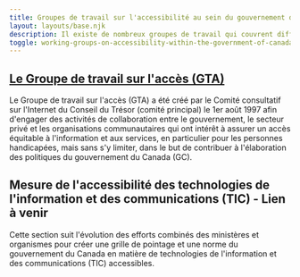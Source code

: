 ```yaml
---
title: Groupes de travail sur l'accessibilité au sein du gouvernement du Canada
layout: layouts/base.njk
description: Il existe de nombreux groupes de travail qui couvrent différents sujets sur l'accessibilité, composés de membres de différents départements travaillant tous ensemble.
toggle: working-groups-on-accessibility-within-the-government-of-canada
---
```


<div class="row wb-eqht">
	<div class="col-md-6">
		<h2 class="h3"><a href="./awg">Le Groupe de travail sur l'accès (GTA)</a></h2>
Le Groupe de travail sur l'accès (GTA) a été créé par le Comité consultatif sur l'Internet du Conseil du Trésor (comité principal) le 1er août 1997 afin d'engager des activités de collaboration entre le gouvernement, le secteur privé et les organisations communautaires qui ont intérêt à assurer un accès équitable à l'information et aux services, en particulier pour les personnes handicapées, mais sans s'y limiter, dans le but de contribuer à l'élaboration des politiques du gouvernement du Canada (GC).
	</div>
	<div class="col-md-6">
		<h2 class="h3">Mesure de l'accessibilité des technologies de l'information et des communications (TIC) - Lien à venir</h2>
Cette section suit l'évolution des efforts combinés des ministères et organismes pour créer une grille de pointage et une norme du gouvernement du Canada en matière de technologies de l'information et des communications (TIC) accessibles.
	</div>
</div>
